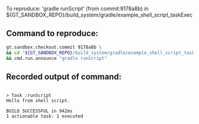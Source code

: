 To reproduce: 'gradle runScript' (from commit:9178a8b) in ${GT_SANDBOX_REPO}/build_system/gradle/example_shell_script_taskExec


## Command to reproduce:
```bash
gt.sandbox.checkout.commit 9178a8b \
&& cd "${GT_SANDBOX_REPO}/build_system/gradle/example_shell_script_taskExec" \
&& cmd.run.announce "gradle runScript"
```

## Recorded output of command:
```

> Task :runScript
Hello from shell script.

BUILD SUCCESSFUL in 942ms
1 actionable task: 1 executed
```

